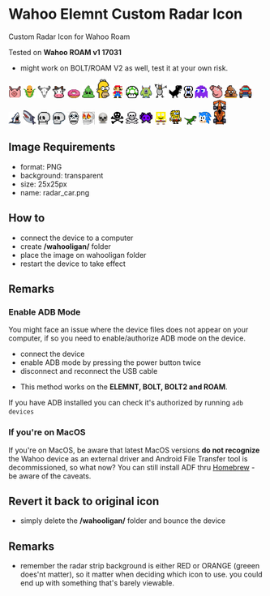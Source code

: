 # Wahoo Elemnt Custom Radar Icon
Custom Radar Icon for Wahoo Roam

Tested on **Wahoo ROAM v1 17031**
* might work on BOLT/ROAM V2 as well, test it at your own risk.

![](/radar-icons/bored-pig.png?raw=true)
![](/radar-icons/corn_icon.png?raw=true)
![](/radar-icons/cow-skull.png?raw=true)
![](/radar-icons/cow.png?raw=true)
![](/radar-icons/donnut.png?raw=true)
![](/radar-icons/funny-shit.png?raw=true)
![](/radar-icons/homer.png?raw=true)
![](/radar-icons/mario-atari.png?raw=true)
![](/radar-icons/mario-mushroom.png?raw=true)
![](/radar-icons/monster-2.png?raw=true)
![](/radar-icons/monster.png?raw=true)
![](/radar-icons/no-internet-dino.png?raw=true)
![](/radar-icons/original-car-icon.png?raw=true)
![](/radar-icons/pacman-ghost.png?raw=true)
![](/radar-icons/peppa-pig.png?raw=true)
![](/radar-icons/poop.png?raw=true)
![](/radar-icons/red-car.png?raw=true)
![](/radar-icons/shark-2.png?raw=true)
![](/radar-icons/shark.png?raw=true)
![](/radar-icons/skull-head-1.png?raw=true)
![](/radar-icons/skull-head-2.png?raw=true)
![](/radar-icons/skull-head-3.png?raw=true)
![](/radar-icons/skull-on-fire.png?raw=true)
![](/radar-icons/skull.png?raw=true)
![](/radar-icons/skull_bones.png?raw=true)
![](/radar-icons/skull_bones_2.png?raw=true)
![](/radar-icons/space-invaders.png?raw=true)
![](/radar-icons/sponge-bob-2.png?raw=true)
![](/radar-icons/sponge-bob.png?raw=true)
![](/radar-icons/t-rex.png?raw=true)
![](/radar-icons/sonic.png?raw=true)
![](/radar-icons/f1-car.png?raw=true)

## Image Requirements
- format: PNG
- background: transparent
- size: 25x25px
- name: radar_car.png

## How to
- connect the device to a computer
- create **/wahooligan/** folder
- place the image on wahooligan folder
- restart the device to take effect

## Remarks
### Enable ADB Mode
You might face an issue where the device files does not appear on your computer, if so you need to enable/authorize ADB mode on the device.

- connect the device
- enable ADB mode by pressing the power button twice
- disconnect and reconnect the USB cable

* This method works on the **ELEMNT, BOLT, BOLT2 and ROAM**.

If you have ADB installed you can check it's authorized by running 
`adb devices`

### If you're on MacOS
If you're on MacOS, be aware that latest MacOS versions **do not recognize** the Wahoo device as an external driver and Android File Transfer tool is decommissioned, so what now? You can still install ADF thru [Homebrew](https://formulae.brew.sh/cask/android-file-transfer) - be aware of the caveats. 

## Revert it back to original icon
- simply delete the **/wahooligan/** folder and bounce the device

## Remarks
- remember the radar strip background is either RED or ORANGE (greeen does'nt matter), so it matter when deciding which icon to use. you could end up with something that's barely viewable. 
